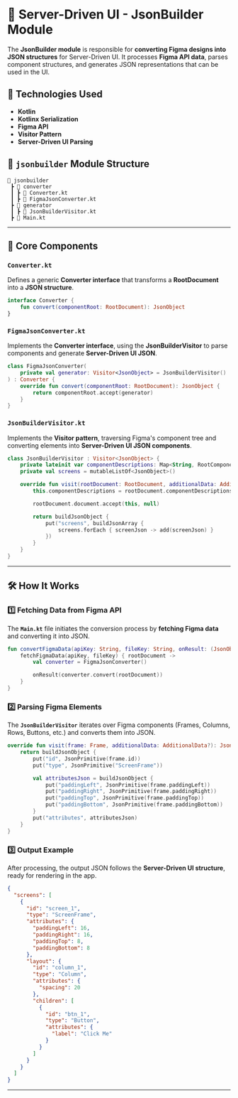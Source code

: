 # 🏹 Server-Driven UI - JsonBuilder Module

The **JsonBuilder module** is responsible for **converting Figma designs into JSON structures** for Server-Driven UI. It processes **Figma API data**, parses component structures, and generates JSON representations that can be used in the UI.

## 📌 Technologies Used

- **Kotlin**
- **Kotlinx Serialization**
- **Figma API**
- **Visitor Pattern**
- **Server-Driven UI Parsing**

## 📁 `jsonbuilder` Module Structure

```
📂 jsonbuilder
 ┣ 📂 converter
 ┃ ┣ 📜 Converter.kt
 ┃ ┣ 📜 FigmaJsonConverter.kt
 ┣ 📂 generator
 ┃ ┣ 📜 JsonBuilderVisitor.kt
 ┣ 📜 Main.kt
```

---

## 📌 Core Components

### `Converter.kt`
Defines a generic **Converter interface** that transforms a **RootDocument** into a **JSON structure**.

```kotlin
interface Converter {
    fun convert(componentRoot: RootDocument): JsonObject
}
```

### `FigmaJsonConverter.kt`
Implements the **Converter interface**, using the **JsonBuilderVisitor** to parse components and generate **Server-Driven UI JSON**.

```kotlin
class FigmaJsonConverter(
    private val generator: Visitor<JsonObject> = JsonBuilderVisitor()
) : Converter {
    override fun convert(componentRoot: RootDocument): JsonObject {
        return componentRoot.accept(generator)
    }
}
```

### `JsonBuilderVisitor.kt`
Implements the **Visitor pattern**, traversing Figma's component tree and converting elements into **Server-Driven UI JSON components**.

```kotlin
class JsonBuilderVisitor : Visitor<JsonObject> {
    private lateinit var componentDescriptions: Map<String, RootComponentDescription>
    private val screens = mutableListOf<JsonObject>()

    override fun visit(rootDocument: RootDocument, additionalData: AdditionalData?): JsonObject {
        this.componentDescriptions = rootDocument.componentDescriptions

        rootDocument.document.accept(this, null)

        return buildJsonObject {
            put("screens", buildJsonArray {
                screens.forEach { screenJson -> add(screenJson) }
            })
        }
    }
}
```

---

## 🛠 How It Works

### 1️⃣ Fetching Data from Figma API

The **`Main.kt`** file initiates the conversion process by **fetching Figma data** and converting it into JSON.

```kotlin
fun convertFigmaData(apiKey: String, fileKey: String, onResult: (JsonObject?) -> Unit) {
    fetchFigmaData(apiKey, fileKey) { rootDocument ->
        val converter = FigmaJsonConverter()

        onResult(converter.convert(rootDocument))
    }
}
```

### 2️⃣ Parsing Figma Elements

The **`JsonBuilderVisitor`** iterates over Figma components (Frames, Columns, Rows, Buttons, etc.) and converts them into JSON.

```kotlin
override fun visit(frame: Frame, additionalData: AdditionalData?): JsonObject {
    return buildJsonObject {
        put("id", JsonPrimitive(frame.id))
        put("type", JsonPrimitive("ScreenFrame"))

        val attributesJson = buildJsonObject {
            put("paddingLeft", JsonPrimitive(frame.paddingLeft))
            put("paddingRight", JsonPrimitive(frame.paddingRight))
            put("paddingTop", JsonPrimitive(frame.paddingTop))
            put("paddingBottom", JsonPrimitive(frame.paddingBottom))
        }
        put("attributes", attributesJson)
    }
}
```

### 3️⃣ Output Example

After processing, the output JSON follows the **Server-Driven UI structure**, ready for rendering in the app.

```json
{
  "screens": [
    {
      "id": "screen_1",
      "type": "ScreenFrame",
      "attributes": {
        "paddingLeft": 16,
        "paddingRight": 16,
        "paddingTop": 8,
        "paddingBottom": 8
      },
      "layout": {
        "id": "column_1",
        "type": "Column",
        "attributes": {
          "spacing": 20
        },
        "children": [
          {
            "id": "btn_1",
            "type": "Button",
            "attributes": {
              "label": "Click Me"
            }
          }
        ]
      }
    }
  ]
}
```

---

